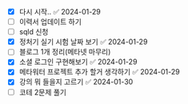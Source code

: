 - [x] 다시 시작.. ✅ 2024-01-29
- [ ] 이력서 업데이트 하기
- [ ] sqld 신청
- [x] 정처기 실기 시험 날짜 보기 ✅ 2024-01-29
- [ ] 블로그 1개 정리(메타넷 마무리)
- [x] 소셜 로그인 구현해보기 ✅ 2024-01-29
- [x] 메타워터 프로젝트 추가 할거 생각하기 ✅ 2024-01-29
- [x] 강의 뭐 들을지 고르기 ✅ 2024-01-30
- [ ] 코테 2문제 풀기